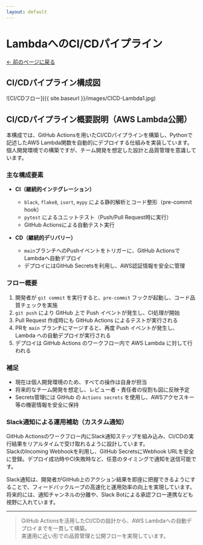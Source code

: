 ```yaml
---
layout: default
---
```


# LambdaへのCI/CDパイプライン

[← 前のページに戻る](/docs/projects/aws-hands-on.html)

## CI/CDパイプライン構成図

![CI/CDフロー]({{ site.baseurl }}/images/CICD-Lambda1.jpg)

## CI/CDパイプライン概要説明（AWS Lambda公開）

本構成では、GitHub Actionsを用いたCI/CDパイプラインを構築し、Pythonで記述したAWS Lambda関数を自動的にデプロイする仕組みを実装しています。  
個人開発環境での構築ですが、チーム開発を想定した設計と品質管理を意識しています。

### 主な構成要素

- **CI（継続的インテグレーション）**
  - `black`, `flake8`, `isort`, `mypy` による静的解析とコード整形（pre-commit hook）
  - `pytest` によるユニットテスト（Push/Pull Request時に実行）
  - GitHub Actionsによる自動テスト実行

- **CD（継続的デリバリー）**
  - `main`ブランチへのPushイベントをトリガーに、GitHub ActionsでLambdaへ自動デプロイ
  - デプロイにはGitHub Secretsを利用し、AWS認証情報を安全に管理

### フロー概要

1. 開発者が `git commit` を実行すると、`pre-commit` フックが起動し、コード品質チェックを実施
2. `git push` により GitHub 上で Push イベントが発生し、CI処理が開始
3. Pull Request 作成時にも GitHub Actions によるテストが実行される
4. PRを `main` ブランチにマージすると、再度 Push イベントが発生し、Lambda への自動デプロイが実行される
5. デプロイは GitHub Actions のワークフロー内で AWS Lambda に対して行われる

### 補足

- 現在は個人開発環境のため、すべての操作は自身が担当
- 将来的なチーム開発を想定し、レビュー者・責任者の役割も図に反映予定
- Secrets管理には GitHub の `Actions secrets` を使用し、AWSアクセスキー等の機密情報を安全に保持

### Slack通知による運用補助（カスタム通知）

GitHub Actionsのワークフロー内にSlack通知ステップを組み込み、CI/CDの実行結果をリアルタイムで受け取れるように設計しています。  
SlackのIncoming Webhookを利用し、GitHub SecretsにWebhook URLを安全に登録。デプロイ成功時やCI失敗時など、任意のタイミングで通知を送信可能です。

Slack通知は、開発者がGitHub上のアクション結果を即座に把握できるようにすることで、フィードバックループの高速化と運用効率の向上を実現しています。  
将来的には、通知チャンネルの分離や、Slack Botによる承認フロー連携なども視野に入れています。

---

> GitHub Actionsを活用したCI/CDの設計から、AWS Lambdaへの自動デプロイまでを一貫して構築。  
> 実運用に近い形での品質管理と公開フローを実現しています。
